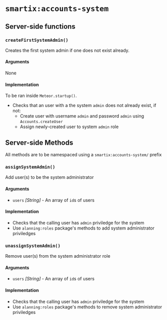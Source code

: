# `smartix:accounts-system`

## Server-side functions

### `createFirstSystemAdmin()`

Creates the first system admin if one does not exist already.

#### Arguments

None

#### Implementation

To be ran inside `Meteor.startup()`.

* Checks that an user with a the system `admin` does not already exist, if not:
  * Create user with username `admin` and password `admin` using `Accounts.createUser`
  * Assign newly-created user to system `admin` role

## Server-side Methods

All methods are to be namespaced using a `smartix:accounts-system/` prefix

### `assignSystemAdmin()`

Add user(s) to be the system administrator

#### Arguments

* `users` *[String]* - An array of `id`s of users

#### Implementation

* Checks that the calling user has `admin` priviledge for the system
* Use `alanning:roles` package's methods to add system administrator priviledges

### `unassignSystemAdmin()`

Remove user(s) from the system administrator role

#### Arguments

* `users` *[String]* - An array of `id`s of users

#### Implementation

* Checks that the calling user has `admin` priviledge for the system
* Use `alanning:roles` package's methods to remove system administrator priviledges